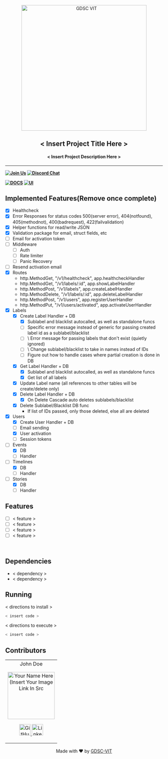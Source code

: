 <p align="center">
<a href="https://dscvit.com">
	<img width="400" src="https://user-images.githubusercontent.com/56252312/159312411-58410727-3933-4224-b43e-4e9b627838a3.png#gh-light-mode-only" alt="GDSC VIT"/>
</a>
	<h2 align="center"> < Insert Project Title Here > </h2>
	<h4 align="center"> < Insert Project Description Here > <h4>
</p>

---
[![Join Us](https://img.shields.io/badge/Join%20Us-Developer%20Student%20Clubs-red)](https://dsc.community.dev/vellore-institute-of-technology/)
[![Discord Chat](https://img.shields.io/discord/760928671698649098.svg)](https://discord.gg/498KVdSKWR)

[![DOCS](https://img.shields.io/badge/Documentation-see%20docs-green?style=flat-square&logo=appveyor)](INSERT_LINK_FOR_DOCS_HERE) 
  [![UI ](https://img.shields.io/badge/User%20Interface-Link%20to%20UI-orange?style=flat-square&logo=appveyor)](INSERT_UI_LINK_HERE)

## Implemented Features(Remove once complete)
- [x] Healthcheck
- [x] Error Responses for status codes 500(server error), 404(notfound), 405(methodnot), 400(badrequest), 422(failvalidation)
- [x] Helper functions for read/write JSON
- [x] Validation package for email, struct fields, etc
- [ ] Email for activation token
- [ ] Middleware
  - [ ] Auth
  - [ ] Rate limiter
  - [ ] Panic Recovery
- [ ] Resend activation email 
- [x] Routes
  - http.MethodGet, "/v1/healthcheck", app.healthcheckHandler
  - http.MethodGet, "/v1/labels/:id", app.showLabelHandler
  - http.MethodPost, "/v1/labels", app.createLabelHandler
  - http.MethodDelete, "/v1/labels/:id", app.deleteLabelHandler
  - http.MethodPost, "/v1/users", app.registerUserHandler
  - http.MethodPut, "/v1/users/activated", app.activateUserHandler
- [x] Labels
  - [x] Create Label Handler + DB
      - [x] Sublabel and blacklist autocalled, as well as standalone funcs
      - [ ] Specific error message instead of generic for passing created label id as a sublabel/blacklist
      - [ ] \ Error message for passing labels that don't exist (quietly ignored)
      - [ ] \ Change sublabel/blacklist to take in names instead of IDs
      - [ ] Figure out how to handle cases where partial creation is done in DB
  - [x] Get Label Handler + DB
      - [x] Sublabel and blacklist autocalled, as well as standalone funcs
      - [x] Get list of all labels
  - [x] Update Label name (all references to other tables will be create/delete only)
  - [x] Delete Label Handler + DB
      - [x] On Delete Cascade auto deletes sublabels/blacklist
  - [x] Delete Sublabel/Blacklist DB func
      - If list of IDs passed, only those deleted, else all are deleted
- [x] Users 
  - [x] Create User Handler + DB
  - [ ] Email sending
  - [x] User activation
  - [ ] Session tokens
- [ ] Events
  - [x] DB
  - [ ] Handler
- [ ] Timelines
  - [x] DB
  - [ ] Handler
- [ ] Stories  
  - [x] DB
  - [ ] Handler

## Features
- [ ]  < feature >
- [ ]  < feature >
- [ ]  < feature >
- [ ]  < feature >

<br>

## Dependencies
 - < dependency >
 - < dependency >


## Running


< directions to install > 
```bash
< insert code >
```

< directions to execute >

```bash
< insert code >
```

## Contributors

<table>
	<tr align="center">
		<td>
		John Doe
		<p align="center">
			<img src = "https://dscvit.com/images/dsc-logo-square.svg" width="150" height="150" alt="Your Name Here (Insert Your Image Link In Src">
		</p>
			<p align="center">
				<a href = "https://github.com/person1">
					<img src = "http://www.iconninja.com/files/241/825/211/round-collaboration-social-github-code-circle-network-icon.svg" width="36" height = "36" alt="GitHub"/>
				</a>
				<a href = "https://www.linkedin.com/in/person1">
					<img src = "http://www.iconninja.com/files/863/607/751/network-linkedin-social-connection-circular-circle-media-icon.svg" width="36" height="36" alt="LinkedIn"/>
				</a>
			</p>
		</td>
	</tr>
</table>

<p align="center">
	Made with ❤ by <a href="https://dscvit.com">GDSC-VIT</a>
</p>
